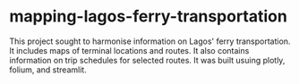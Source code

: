 # mapping-lagos-ferry-transportation
This project sought to harmonise information on Lagos' ferry transportation. It includes maps of terminal locations and routes.
It also contains information on trip schedules for selected routes. It was built usuing plotly, folium, and streamlit.
